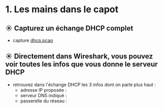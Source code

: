 <h1> 1. Les mains dans le capot </h1>

<h2>☀️ Capturez un échange DHCP complet </h2>

- capture [dhcp.pcap](dhcp.pcap)


<h2>☀️ Directement dans Wireshark, vous pouvez voir toutes les infos que vous donne  le serveur DHCP </h2>

- retrouvez dans l'échange DHCP les 3 infos dont on parle plus haut :
    - adresse IP proposée :
    - serveur DNS indiqué :
    - passerelle du réseau : 

